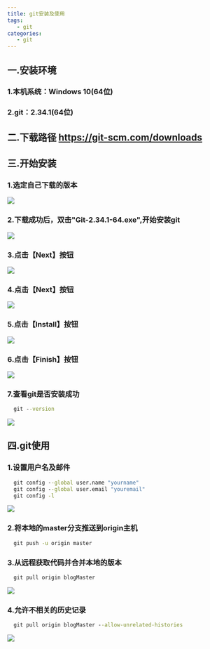```yaml
---
title: git安装及使用
tags: 
   - git
categories:
   - git
---
```

## 一.安装环境
### 1.本机系统：Windows 10(64位)
### 2.git：2.34.1(64位)

## 二.下载路径 https://git-scm.com/downloads

## 三.开始安装
### 1.选定自己下载的版本 
![](1.png)
### 2.下载成功后，双击"Git-2.34.1-64.exe",开始安装git
![](2.png)
### 3.点击【Next】按钮
![](3.png)
### 4.点击【Next】按钮
![](4.png)
### 5.点击【Install】按钮
![](5.png)
### 6.点击【Finish】按钮
![](6.png)
### 7.查看git是否安装成功
```cmd
  git --version
```
![](7.png)

## 四.git使用
### 1.设置用户名及邮件
```cmd
  git config --global user.name "yourname"
  git config --global user.email "youremail"
  git config -l
```
![](8.png)
### 2.将本地的master分支推送到origin主机
```cmd
  git push -u origin master
```
### 3.从远程获取代码并合并本地的版本
```cmd
  git pull origin blogMaster
```
![](9.png)
### 4.允许不相关的历史记录
```cmd
  git pull origin blogMaster --allow-unrelated-histories
```
![](10.png)





